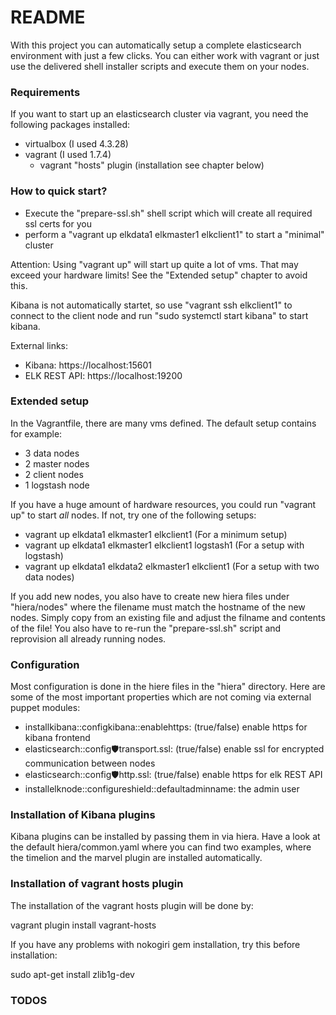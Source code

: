 # README #

With this project you can automatically setup a complete elasticsearch environment with just a few clicks.
You can either work with vagrant or just use the delivered shell installer scripts and execute them on your nodes.

### Requirements ###

If you want to start up an elasticsearch cluster via vagrant, you need the following packages installed:

* virtualbox (I used 4.3.28)
* vagrant (I used 1.7.4)
    * vagrant "hosts" plugin (installation see chapter below)

### How to quick start? ###

* Execute the "prepare-ssl.sh" shell script which will create all required ssl certs for you
* perform a "vagrant up elkdata1 elkmaster1 elkclient1" to start a "minimal" cluster

Attention: Using "vagrant up" will start up quite a lot of vms. That may exceed your hardware limits! See the "Extended setup" chapter to avoid this.

Kibana is not automatically startet, so use "vagrant ssh elkclient1" to connect to the client node and run "sudo systemctl start kibana" to start kibana.

External links: 
- Kibana: https://localhost:15601
- ELK REST API: https://localhost:19200

### Extended setup ###

In the Vagrantfile, there are many vms defined. The default setup contains for example:
- 3 data nodes
- 2 master nodes
- 2 client nodes
- 1 logstash node

If you have a huge amount of hardware resources, you could run "vagrant up" to start *all* nodes. If not, try one of the following setups:
- vagrant up elkdata1 elkmaster1 elkclient1 (For a minimum setup)
- vagrant up elkdata1 elkmaster1 elkclient1 logstash1 (For a setup with logstash)
- vagrant up elkdata1 elkdata2 elkmaster1 elkclient1 (For a setup with two data nodes)

If you add new nodes, you also have to create new hiera files under "hiera/nodes" where the filename must match the hostname of the new nodes. Simply copy from an existing file and adjust the filname and contents of the file! 
You also have to re-run the "prepare-ssl.sh" script and reprovision all already running nodes.

### Configuration ###

Most configuration is done in the hiere files in the "hiera" directory. Here are some of the most important properties which are not coming via external puppet modules:

- installkibana::configkibana::enablehttps: (true/false) enable https for kibana frontend
- elasticsearch::config:shield:transport.ssl: (true/false) enable ssl for encrypted communication between nodes
- elasticsearch::config:shield:http.ssl: (true/false) enable https for elk REST API
- installelknode::configureshield::defaultadminname: the admin user 

### Installation of Kibana plugins

Kibana plugins can be installed by passing them in via hiera. Have a look at the default hiera/common.yaml where you can find two examples, where the timelion and the marvel plugin are installed automatically.

### Installation of vagrant hosts plugin ###

The installation of the vagrant hosts plugin will be done by:

vagrant plugin install vagrant-hosts

If you have any problems with nokogiri gem installation, try this before installation:

sudo apt-get install zlib1g-dev


### TODOS ###




